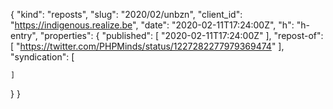 {
  "kind": "reposts",
  "slug": "2020/02/unbzn",
  "client_id": "https://indigenous.realize.be",
  "date": "2020-02-11T17:24:00Z",
  "h": "h-entry",
  "properties": {
    "published": [
      "2020-02-11T17:24:00Z"
    ],
    "repost-of": [
      "https://twitter.com/PHPMinds/status/1227282277979369474"
    ],
    "syndication": [

    ]
  }
}
